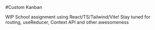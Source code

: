 #Custom Kanban

WIP School assignment using React/TS/Tailwind/Vite! Stay tuned for routing, useReducer, Context API and other awesomeness
